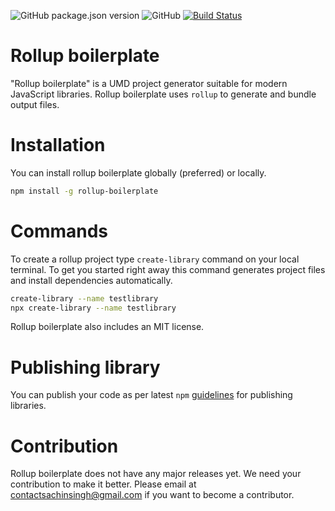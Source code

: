 ![GitHub package.json version](https://img.shields.io/github/package-json/v/scssyworks/rollup-boilerplate) ![GitHub](https://img.shields.io/github/license/scssyworks/rollup-boilerplate) [![Build Status](https://travis-ci.org/scssyworks/rollup-boilerplate.svg?branch=master)](https://travis-ci.org/scssyworks/rollup-boilerplate)

# Rollup boilerplate
"Rollup boilerplate" is a UMD project generator suitable for modern JavaScript libraries. Rollup boilerplate uses ``rollup`` to generate and bundle output files.

# Installation

You can install rollup boilerplate globally (preferred) or locally.

```sh
npm install -g rollup-boilerplate
```

# Commands
To create a rollup project type ``create-library`` command on your local terminal. To get you started right away this command generates project files and install dependencies automatically. 

```sh
create-library --name testlibrary
npx create-library --name testlibrary
```

Rollup boilerplate also includes an MIT license.<br>

# Publishing library

You can publish your code as per latest ``npm`` <a href="https://docs.npmjs.com/cli/publish">guidelines</a> for publishing libraries.

# Contribution

Rollup boilerplate does not have any major releases yet. We need your contribution to make it better. Please email at <a href="mailto:contactsachinsingh@gmail.com">contactsachinsingh@gmail.com</a> if you want to become a contributor.